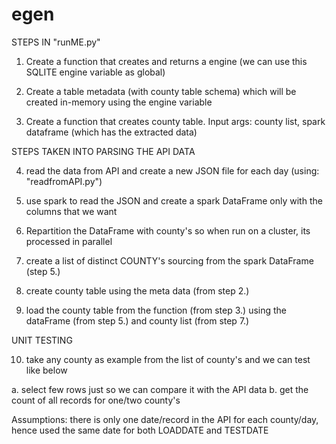# egen

STEPS IN "runME.py"

1. Create a function that creates and returns a engine (we can use this SQLITE engine variable as global)

2. Create a table metadata (with county table schema) which will be created in-memory using the engine variable

3. Create a function that creates county table. Input args: county list, spark dataframe (which has the extracted data)

STEPS TAKEN INTO PARSING THE API DATA

4. read the data from API and create a new JSON file for each day (using: "readfromAPI.py")

5. use spark to read the JSON and create a spark DataFrame only with the columns that we want

6. Repartition the DataFrame with county's so when run on a cluster, its processed in parallel

7. create a list of distinct COUNTY's sourcing from the spark DataFrame (step 5.)

8. create county table using the meta data (from step 2.)

9. load the county table from the function (from step 3.) using the dataFrame (from step 5.) and county list (from step 7.)

UNIT TESTING

10. take any county as example from the list of county's and we can test like below

  a. select few rows just so we can compare it with the API data
  b. get the count of all records for one/two county's


Assumptions: there is only one date/record in the API for each county/day, hence used the same date for both LOADDATE and TESTDATE
